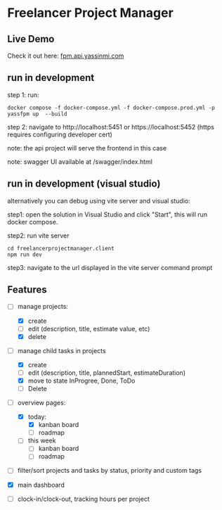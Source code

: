 # Freelancer Project Manager

## Live Demo
Check it out here: [fpm.api.yassinmi.com](https://fpm.api.yassinmi.com) 

## run in development
step 1: run:

```
docker compose -f docker-compose.yml -f docker-compose.prod.yml -p yassfpm up  --build
```

step 2: navigate to http://localhost:5451 or https://localhost:5452 (https requires configuring developer cert)

note: the api project will serve the frontend in this case

note: swagger UI available at /swagger/index.html 

## run in development (visual studio)
alternatively you can debug using vite server and visual studio:

step1: open the solution in Visual Studio and click "Start", this will run docker compose.

step2: run vite server
```
cd freelancerprojectmanager.client
npm run dev
```
step3: navigate to the url displayed in the vite server command prompt


## Features
- [ ] manage projects:
  - [x] create
  - [ ] edit (description, title, estimate value, etc)
  - [x] delete
- [ ] manage child tasks in projects
  - [x] create
  - [ ] edit (description, title, plannedStart, estimateDuration)
  - [x] move to state InProgree, Done, ToDo
  - [ ] Delete
- [ ] overview pages:
  - [x] today:
    - [x] kanban board
    - [ ] roadmap
  - [ ] this week
    - [ ] kanban board
    - [ ] roadmap
- [ ] filter/sort projects and tasks by status, priority and custom tags
- [x] main dashboard 
- [ ] clock-in/clock-out, tracking hours per project
 
